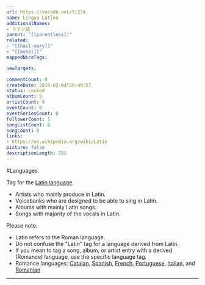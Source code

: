```yaml
---
url: https://vocadb.net/T/234
name: Lingua Latīna
additionalNames: 
- ラテン語
parent: "[[parentless]]"
related:
- "[[hail-mary]]"
- "[[motet]]"
mappedNicoTags:

newTargets:

commentCount: 0
createDate: 2016-03-04T20:49:57
status: Locked
albumCount: 5
artistCount: 9
eventCount: 0
eventSeriesCount: 0
followerCount: 1
songListCount: 0
songCount: 0
links: 
- https://en.wikipedia.org/wiki/Latin
picture: false
descriptionLength: 781
---
```


#Languages

Tag for the [Latin language](https://en.wikipedia.org/wiki/Latin).

- Artists who mainly produce in Latin.
- Voicebanks who are designed to be able to sing in Latin.
- Albums with mainly Latin songs.
- Songs with majority of the vocals in Latin.

Please note:

- Latin refers to the Roman language.
- Do not confuse the "Latin" tag for a language derived from Latin.
- If you mean to tag a song, album, or artist entry with a derived (Romance) language, use the specific language tag.
- Romance languages: [Catalan](http://vocadb.net/T/1564/catalan), [Spanish](http://vocadb.net/T/410/spanish), [French](http://vocadb.net/T/161/french), [Portuguese](http://vocadb.net/T/3076/portuguese), [Italian](http://vocadb.net/T/211/italian), and [Romanian](http://vocadb.net/T/2828/romanian)

---

